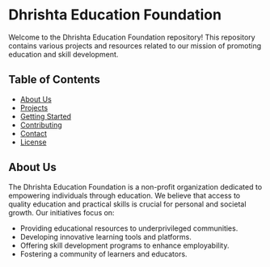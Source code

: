 # Dhrishta Education Foundation

Welcome to the Dhrishta Education Foundation repository! This repository contains various projects and resources related to our mission of promoting education and skill development.

## Table of Contents

- [About Us](#about-us)
- [Projects](#projects)
- [Getting Started](#getting-started)
- [Contributing](#contributing)
- [Contact](#contact)
- [License](#license)

## About Us

The Dhrishta Education Foundation is a non-profit organization dedicated to empowering individuals through education. We believe that access to quality education and practical skills is crucial for personal and societal growth. Our initiatives focus on:

- Providing educational resources to underprivileged communities.
- Developing innovative learning tools and platforms.
- Offering skill development programs to enhance employability.
- Fostering a community of learners and educators.
